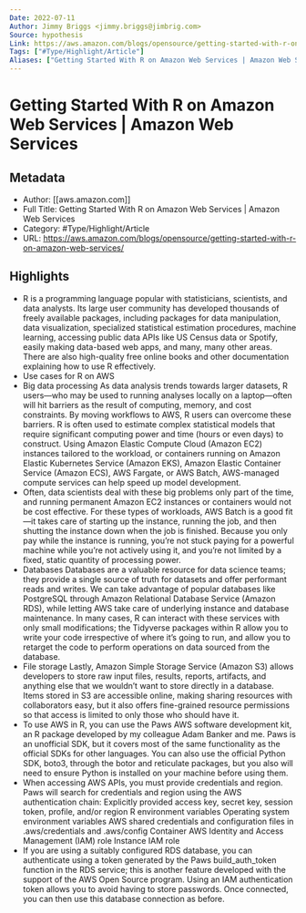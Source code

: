 ```yaml
---
Date: 2022-07-11
Author: Jimmy Briggs <jimmy.briggs@jimbrig.com>
Source: hypothesis
Link: https://aws.amazon.com/blogs/opensource/getting-started-with-r-on-amazon-web-services/
Tags: ["#Type/Highlight/Article"]
Aliases: ["Getting Started With R on Amazon Web Services | Amazon Web Services", "Getting Started With R on Amazon Web Services | Amazon Web Services"]
---
```

# Getting Started With R on Amazon Web Services | Amazon Web Services

## Metadata
- Author: [[aws.amazon.com]]
- Full Title: Getting Started With R on Amazon Web Services | Amazon Web Services
- Category: #Type/Highlight/Article
- URL: https://aws.amazon.com/blogs/opensource/getting-started-with-r-on-amazon-web-services/

## Highlights
- R is a programming language popular with statisticians, scientists, and data analysts. Its large user community has developed thousands of freely available packages, including packages for data manipulation, data visualization, specialized statistical estimation procedures, machine learning, accessing public data APIs like US Census data or Spotify, easily making data-based web apps, and many, many other areas. There are also high-quality free online books and other documentation explaining how to use R effectively.
- Use cases for R on AWS
- Big data processing 
  As data analysis trends towards larger datasets, R users—who may be used to running analyses locally on a laptop—often will hit barriers as the result of computing, memory, and cost constraints. By moving workflows to AWS, R users can overcome these barriers. R is often used to estimate complex statistical models that require significant computing power and time (hours or even days) to construct. Using Amazon Elastic Compute Cloud (Amazon EC2) instances tailored to the workload, or containers running on Amazon Elastic Kubernetes Service (Amazon EKS), Amazon Elastic Container Service (Amazon ECS), AWS Fargate, or AWS Batch, AWS-managed compute services can help speed up model development.
- Often, data scientists deal with these big problems only part of the time, and running permanent Amazon EC2 instances or containers would not be cost effective. For these types of workloads, AWS Batch is a good fit—it takes care of starting up the instance, running the job, and then shutting the instance down when the job is finished. Because you only pay while the instance is running, you’re not stuck paying for a powerful machine while you’re not actively using it, and you’re not limited by a fixed, static quantity of processing power.
- Databases 
  Databases are a valuable resource for data science teams; they provide a single source of truth for datasets and offer performant reads and writes. We can take advantage of popular databases like PostgreSQL through Amazon Relational Database Service (Amazon RDS), while letting AWS take care of underlying instance and database maintenance. In many cases, R can interact with these services with only small modifications; the Tidyverse packages within R allow you to write your code irrespective of where it’s going to run, and allow you to retarget the code to perform operations on data sourced from the database.
- File storage 
  Lastly, Amazon Simple Storage Service (Amazon S3) allows developers to store raw input files, results, reports, artifacts, and anything else that we wouldn’t want to store directly in a database. Items stored in S3 are accessible online, making sharing resources with collaborators easy, but it also offers fine-grained resource permissions so that access is limited to only those who should have it.
- To use AWS in R, you can use the Paws AWS software development kit, an R package developed by my colleague Adam Banker and me. Paws is an unofficial SDK, but it covers most of the same functionality as the official SDKs for other languages. You can also use the official Python SDK, boto3, through the botor and reticulate packages, but you also will need to ensure Python is installed on your machine before using them.
- When accessing AWS APIs, you must provide credentials and region. Paws will search for credentials and region using the AWS authentication chain: 
  Explicitly provided access key, secret key, session token, profile, and/or region 
  R environment variables 
  Operating system environment variables 
  AWS shared credentials and configuration files in .aws/credentials and .aws/config 
  Container AWS Identity and Access Management (IAM) role 
  Instance IAM role
- If you are using a suitably configured RDS database, you can authenticate using a token generated by the Paws build_auth_token function in the RDS service; this is another feature developed with the support of the AWS Open Source program. Using an IAM authentication token allows you to avoid having to store passwords. Once connected, you can then use this database connection as before.
